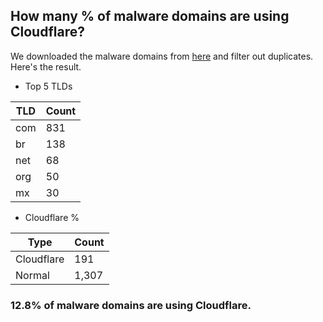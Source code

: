 ## How many % of malware domains are using Cloudflare?


We downloaded the malware domains from [here](https://urlhaus.abuse.ch) and filter out duplicates.
Here's the result.


[//]: # (start replacement)


- Top 5 TLDs

| TLD | Count |
| --- | --- |
| com | 831 |
| br | 138 |
| net | 68 |
| org | 50 |
| mx | 30 |


- Cloudflare %

| Type | Count |
| --- | --- |
| Cloudflare | 191 |
| Normal | 1,307 |


### 12.8% of malware domains are using Cloudflare.
